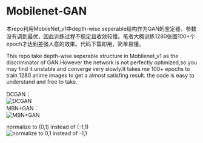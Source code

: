 # Mobilenet-GAN
本repo利用MobileNet_v1中depth-wise seperable结构作为GAN的鉴定器，参数没有调到最优，因此训练过程不稳定且收敛较慢。笔者大概训练1280张图100+个epoch才达到差强人意的效果。代码下载即用，简单易懂。

This repo take depth-wise seperable structure in Mobilenet_v1 as the discriminator of GAN.However the network is not perfectly optimized,so you may find it unstable and converge very slowly.It takes me 100+ epochs to train 1280 anime images to get a almost satisfing result. the code is easy to understand and free to take.

DCGAN：  
![DCGAN](https://github.com/jasonrayshd/Mobilenet-GAN/blob/master/DCGAN.gif)  
MBN+GAN：  
![MBN+GAN](https://github.com/jasonrayshd/Mobilenet-GAN/blob/master/Depth-Wise%20Seperable%20GAN.gif)

normalize to (0,1) instead of (-1,1)  
![normalize to 0,1 instead of -1,1](https://github.com/jasonrayshd/Mobilenet-GAN/blob/master/%E5%BD%92%E4%B8%80%E5%8C%96%E5%88%B0(0%2C1).gif) 
